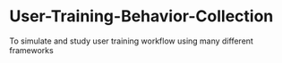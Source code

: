# User-Training-Behavior-Collection
To simulate and study user training workflow using many different frameworks
